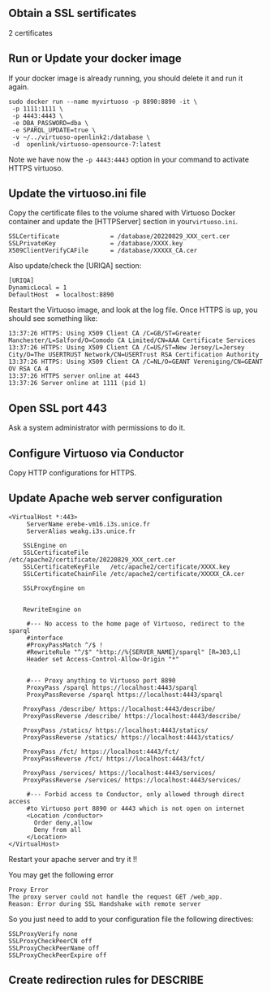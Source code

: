 ## Obtain a SSL sertificates 

2 certificates

## Run or Update your docker image 

If your docker image is already running, you should delete it and run it again.  
 ```
 sudo docker run --name myvirtuoso -p 8890:8890 -it \
  -p 1111:1111 \
  -p 4443:4443 \
  -e DBA_PASSWORD=dba \
  -e SPARQL_UPDATE=true \
  -v ~/../virtuoso-openlink2:/database \
  -d  openlink/virtuoso-opensource-7:latest
 ```
Note we have now the ``` -p 4443:4443 ``` option in your command to activate HTTPS virtuoso.

## Update the virtuoso.ini file

Copy the certificate files to the volume shared with Virtuoso Docker container and update the [HTTPServer] section in your```virtuoso.ini```.

```
SSLCertificate              = /database/20220829_XXX_cert.cer
SSLPrivateKey               = /database/XXXX.key
X509ClientVerifyCAFile      = /database/XXXXX_CA.cer
```

Also update/check the [URIQA] section:

```
[URIQA]
DynamicLocal = 1
DefaultHost  = localhost:8890
```

Restart the Virtuoso image, and look at the log file. Once HTTPS is up, you should see something like:

```
13:37:26 HTTPS: Using X509 Client CA /C=GB/ST=Greater Manchester/L=Salford/O=Comodo CA Limited/CN=AAA Certificate Services
13:37:26 HTTPS: Using X509 Client CA /C=US/ST=New Jersey/L=Jersey City/O=The USERTRUST Network/CN=USERTrust RSA Certification Authority
13:37:26 HTTPS: Using X509 Client CA /C=NL/O=GEANT Vereniging/CN=GEANT OV RSA CA 4
13:37:26 HTTPS server online at 4443
13:37:26 Server online at 1111 (pid 1)
```

## Open SSL port 443

Ask a system administrator with permissions to do it.


## Configure Virtuoso via Conductor

Copy HTTP configurations for HTTPS. 

## Update Apache web server configuration

```
<VirtualHost *:443>
     ServerName erebe-vm16.i3s.unice.fr
     ServerAlias weakg.i3s.unice.fr

    SSLEngine on
    SSLCertificateFile      /etc/apache2/certificate/20220829_XXX_cert.cer
    SSLCertificateKeyFile   /etc/apache2/certificate/XXXX.key
    SSLCertificateChainFile /etc/apache2/certificate/XXXXX_CA.cer
    
    SSLProxyEngine on
  

    RewriteEngine on

     #--- No access to the home page of Virtuoso, redirect to the sparql
     #interface
     #ProxyPassMatch ^/$ !
     #RewriteRule "^/$" "http://%{SERVER_NAME}/sparql" [R=303,L]
     Header set Access-Control-Allow-Origin "*"


     #--- Proxy anything to Virtuoso port 8890
     ProxyPass /sparql https://localhost:4443/sparql
     ProxyPassReverse /sparql https://localhost:4443/sparql

    ProxyPass /describe/ https://localhost:4443/describe/
    ProxyPassReverse /describe/ https://localhost:4443/describe/

    ProxyPass /statics/ https://localhost:4443/statics/
    ProxyPassReverse /statics/ https://localhost:4443/statics/

    ProxyPass /fct/ https://localhost:4443/fct/
    ProxyPassReverse /fct/ https://localhost:4443/fct/

    ProxyPass /services/ https://localhost:4443/services/
    ProxyPassReverse /services/ https://localhost:4443/services/

     #--- Forbid access to Conductor, only allowed through direct access
     #to Virtuoso port 8890 or 4443 which is not open on internet
     <Location /conductor>
       Order deny,allow
       Deny from all
     </Location>
</VirtualHost>
```

Restart your apache server and try it !! 

You may get the following error 

```
Proxy Error
The proxy server could not handle the request GET /web_app.
Reason: Error during SSL Handshake with remote server
```

So you just need to add to your configuration file the following directives:

``` 
SSLProxyVerify none
SSLProxyCheckPeerCN off
SSLProxyCheckPeerName off
SSLProxyCheckPeerExpire off
```
## Create redirection rules for DESCRIBE



